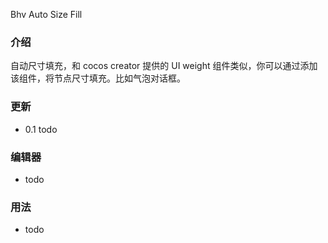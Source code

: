 Bhv Auto Size Fill

### 介绍 

自动尺寸填充，和 cocos creator 提供的 UI weight  组件类似，你可以通过添加该组件，将节点尺寸填充。比如气泡对话框。

### 更新

- 0.1 todo

### 编辑器

- todo

### 用法

- todo